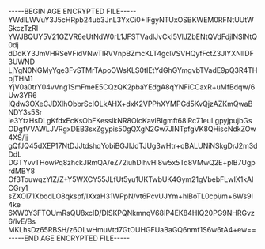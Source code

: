 -----BEGIN AGE ENCRYPTED FILE-----
YWdlLWVuY3J5cHRpb24ub3JnL3YxCi0+IFgyNTUxOSBKWEM0RFNtUUtWSkczTzRI
YWJBQUY5V21GZVR6eUtNdW0rL1JFSTVadlJvCkI5VlJZbENtQVdFdjlNSlNtQ0dj
dDdKY3JmVHRSeVFidVNwTlRVVnpBZmcKLT4gclVSVHQyfFctZ3JlYXNlIDF3UWND
LjYgN0NGMyYge3FvSTMrTApoOWsKLS0tIEtYdGhGYmgvbTVadE9pQ3R4THpjTHM1
YjV0a0trY04vVng1SmFmeE5CQzQK2pbaYEdgA8qYNFiCCaxR+uMfBdqw/6Uw3YR6
IQdw3OXeCJDXlhObbrScIOLkAHX+dxK2VPPhXYMPGd5KvQjzAZKmQwaBNDY3s5Sr
ie3YtzHsDLgKfdxEcKsObFKesslkNR8OIcKavlBIgmft68iRc71euLgpyjpujbGs
ODgfVVAWLJVRgxDEB3sxZgypis50gQXgN2Gw7JINTpfgVK8QHiscNdkZOw4XS/jj
gQfJQ45dXEP17NtDJJtdshqYobiBGJIJdTJUg3wHtr+qBALUNiNSkgDrJ2m3dDdL
DGTYvvTHowPq8zhckJRmQA/eZ72iuhDlhvHI8w5x5Td8VMwQ2E+plB7UgprdMBY8
Of3TouwqzYlZ/Z+Y5WXCY55JLfUt5yu1UKTwbUK4Gym21gVbebFLwIX1kAlCGry1
sZXOI71XbqdLO8qkspf/IXxaH31WPpN/vt6PcvUJYm+hlBoTL0cpi/m+6Ws9I4ke
6XW0Y3FTOUmRsQU8xcID/DlSKPQNkmnqV68IP4EK84HIQ20PG9NHRGvz6/lvE/Bs
MKLhsDz65RBSH/z6OLwHmuVtd7GtOUHGFUaBaGQ6nmf1S6w6tA4+ew==
-----END AGE ENCRYPTED FILE-----
